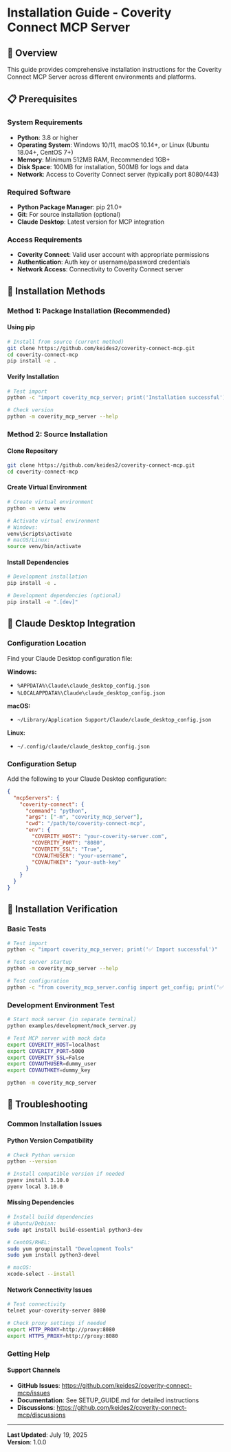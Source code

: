 # Installation Guide - Coverity Connect MCP Server

## 🎯 Overview

This guide provides comprehensive installation instructions for the Coverity Connect MCP Server across different environments and platforms.

## 📋 Prerequisites

### System Requirements
- **Python**: 3.8 or higher
- **Operating System**: Windows 10/11, macOS 10.14+, or Linux (Ubuntu 18.04+, CentOS 7+)
- **Memory**: Minimum 512MB RAM, Recommended 1GB+
- **Disk Space**: 100MB for installation, 500MB for logs and data
- **Network**: Access to Coverity Connect server (typically port 8080/443)

### Required Software
- **Python Package Manager**: pip 21.0+
- **Git**: For source installation (optional)
- **Claude Desktop**: Latest version for MCP integration

### Access Requirements
- **Coverity Connect**: Valid user account with appropriate permissions
- **Authentication**: Auth key or username/password credentials
- **Network Access**: Connectivity to Coverity Connect server

## 🚀 Installation Methods

### Method 1: Package Installation (Recommended)

#### Using pip
```bash
# Install from source (current method)
git clone https://github.com/keides2/coverity-connect-mcp.git
cd coverity-connect-mcp
pip install -e .
```

#### Verify Installation
```bash
# Test import
python -c "import coverity_mcp_server; print('Installation successful')"

# Check version
python -m coverity_mcp_server --help
```

### Method 2: Source Installation

#### Clone Repository
```bash
git clone https://github.com/keides2/coverity-connect-mcp.git
cd coverity-connect-mcp
```

#### Create Virtual Environment
```bash
# Create virtual environment
python -m venv venv

# Activate virtual environment
# Windows:
venv\Scripts\activate
# macOS/Linux:
source venv/bin/activate
```

#### Install Dependencies
```bash
# Development installation
pip install -e .

# Development dependencies (optional)
pip install -e ".[dev]"
```

## 🔧 Claude Desktop Integration

### Configuration Location
Find your Claude Desktop configuration file:

**Windows:**
- `%APPDATA%\Claude\claude_desktop_config.json`
- `%LOCALAPPDATA%\Claude\claude_desktop_config.json`

**macOS:**
- `~/Library/Application Support/Claude/claude_desktop_config.json`

**Linux:**
- `~/.config/claude/claude_desktop_config.json`

### Configuration Setup
Add the following to your Claude Desktop configuration:

```json
{
  "mcpServers": {
    "coverity-connect": {
      "command": "python",
      "args": ["-m", "coverity_mcp_server"],
      "cwd": "/path/to/coverity-connect-mcp",
      "env": {
        "COVERITY_HOST": "your-coverity-server.com",
        "COVERITY_PORT": "8080",
        "COVERITY_SSL": "True",
        "COVAUTHUSER": "your-username",
        "COVAUTHKEY": "your-auth-key"
      }
    }
  }
}
```

## 🧪 Installation Verification

### Basic Tests
```bash
# Test import
python -c "import coverity_mcp_server; print('✅ Import successful')"

# Test server startup
python -m coverity_mcp_server --help

# Test configuration
python -c "from coverity_mcp_server.config import get_config; print('✅ Config loaded')"
```

### Development Environment Test
```bash
# Start mock server (in separate terminal)
python examples/development/mock_server.py

# Test MCP server with mock data
export COVERITY_HOST=localhost
export COVERITY_PORT=5000
export COVERITY_SSL=False
export COVAUTHUSER=dummy_user
export COVAUTHKEY=dummy_key

python -m coverity_mcp_server
```

## 🚨 Troubleshooting

### Common Installation Issues

#### Python Version Compatibility
```bash
# Check Python version
python --version

# Install compatible version if needed
pyenv install 3.10.0
pyenv local 3.10.0
```

#### Missing Dependencies
```bash
# Install build dependencies
# Ubuntu/Debian:
sudo apt install build-essential python3-dev

# CentOS/RHEL:
sudo yum groupinstall "Development Tools"
sudo yum install python3-devel

# macOS:
xcode-select --install
```

#### Network Connectivity Issues
```bash
# Test connectivity
telnet your-coverity-server 8080

# Check proxy settings if needed
export HTTP_PROXY=http://proxy:8080
export HTTPS_PROXY=http://proxy:8080
```

### Getting Help

#### Support Channels
- **GitHub Issues**: https://github.com/keides2/coverity-connect-mcp/issues
- **Documentation**: See SETUP_GUIDE.md for detailed instructions
- **Discussions**: https://github.com/keides2/coverity-connect-mcp/discussions

---

**Last Updated**: July 19, 2025  
**Version**: 1.0.0